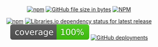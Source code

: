 <!-- prettier-ignore-start -->
<p align="center">
<a href="https://www.npmjs.com/package/{{ pkg.name }}"><img alt="npm" src="https://img.shields.io/npm/v/{{ pkg.name }}?style=flat-square"></a> <a href="https://github.com/{{ socialHandles.github }}/{{ pkg.name }}/blob/master/dist/bRando.js"><img alt="GitHub file size in bytes" src="https://img.shields.io/github/size/{{ socialHandles.github }}/{{ pkg.name }}/dist/bRando.js?style=flat-square"></a> <a href="https://github.com/{{ socialHandles.github }}/{{ pkg.name }}/blob/master/LICENSE"><img alt="NPM" src="https://img.shields.io/npm/l/{{ pkg.name }}?style=flat-square"></a>
</p>
<p align="center">
<a href="https://www.npmjs.com/package/{{ pkg.name }}"><img alt="npm" src="https://img.shields.io/npm/dw/{{ pkg.name }}?style=flat-square"/></a>
<a href="https://libraries.io/npm/{{ pkg.name }}"><img alt="Libraries.io dependency status for latest release" src="https://img.shields.io/librariesio/release/npm/{{ pkg.name }}?style=flat-square"/></a>
<a href="{{ pkg.homepage }}/coverage/lcov-report/"><img alt="coverage" src="./src/readme/coverage.svg"/></a>
<a href="{{ pkg.homepage }}"><img alt="GitHub deployments" src="https://img.shields.io/github/deployments/{{ socialHandles.github }}/{{ pkg.name }}/Production?label=site&style=flat-square"/></a>
</p>
<!-- prettier-ignore-end -->
